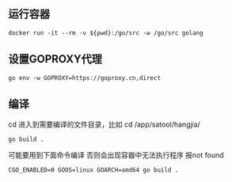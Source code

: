 
## 运行容器

```
docker run -it --rm -v ${pwd}:/go/src -w /go/src golang
```

## 设置GOPROXY代理

```
go env -w GOPROXY=https://goproxy.cn,direct
```

## 编译

cd 进入到需要编译的文件目录，比如 cd /app/satool/hangjia/

```
go build .
```

可能要用到下面命令编译  否则会出现容器中无法执行程序 报not found
```
CGO_ENABLED=0 GOOS=linux GOARCH=amd64 go build .
```